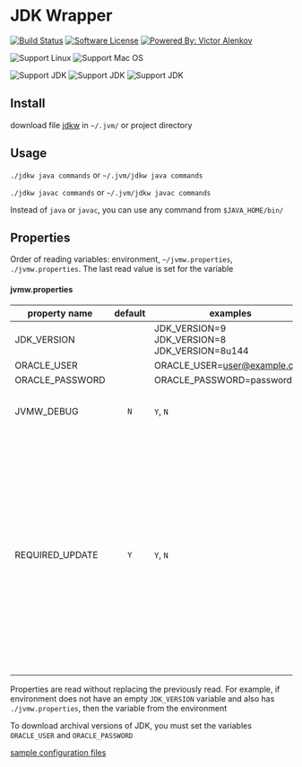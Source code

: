 # JDK Wrapper

[![Build Status](https://travis-ci.org/itbasis/jvm-wrapper.svg?branch=master)](https://travis-ci.org/itbasis/jvm-wrapper)
[![Software License](https://img.shields.io/badge/license-MIT-brightgreen.svg?style=flat-square)](/LICENSE)
[![Powered By: Victor Alenkov](https://img.shields.io/badge/powered%20by-Victor%20Alenkov-green.svg?style=flat-square)](https://github.com/BorzdeG)

![Support Linux](https://img.shields.io/badge/support%20OS-Linux-green.svg?style=flat-square)
![Support Mac OS](https://img.shields.io/badge/support%20OS-Mac%20OS-green.svg?style=flat-square)

![Support JDK](https://img.shields.io/badge/support%20JDK-9-green.svg?style=flat-square)
![Support JDK](https://img.shields.io/badge/support%20JDK-8-green.svg?style=flat-square)
![Support JDK](https://img.shields.io/badge/support%20JDK-7-green.svg?style=flat-square)

## Install

download file [jdkw](jdkw) in `~/.jvm/` or project directory

## Usage
`./jdkw java commands` or `~/.jvm/jdkw java commands`

`./jdkw javac commands` or `~/.jvm/jdkw javac commands`

Instead of `java` or `javac`, you can use any command from `$JAVA_HOME/bin/`

## Properties
Order of reading variables: environment, `~/jvmw.properties`, `./jvmw.properties`. The last read value is set for the variable

#### jvmw.properties

|property name|default|examples||
|---|:---:|---|---|
|JDK_VERSION| |JDK_VERSION=9<br/>JDK_VERSION=8<br/>JDK_VERSION=8u144||
|ORACLE_USER| |ORACLE_USER=user@example.com|
|ORACLE_PASSWORD| |ORACLE_PASSWORD=password|
|JVMW_DEBUG|`N`|`Y`, `N`|If `JVMW_DEBUG`=`Y`, debugging information will be displayed in stderr|
|REQUIRED_UPDATE|`Y`|`Y`, `N`|If `REQUIRED_UPDATE`=`N`, then an attempt will not be made to load the JDK / JVM distributor. If the required version of JDK/JVM is not found locally, an error will be generated<br/>If `REQUIRED_UPDATE`=`Y` and the required version is not locally found, an attempt will be made to download the distribution from the Oracle website

Properties are read without replacing the previously read. For example, if environment does not have an empty `JDK_VERSION` variable and also has `./jvmw.properties`, then the variable from the environment

To download archival versions of JDK, you must set the variables `ORACLE_USER` and `ORACLE_PASSWORD`


[sample configuration files](samples.properties)
